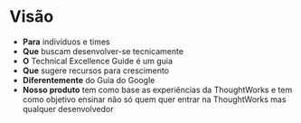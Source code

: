 # Visão
 - **Para** indivíduos e times
 - **Que** buscam desenvolver-se tecnicamente
 - **O** Technical Excellence Guide é um guia
 - **Que** sugere recursos para crescimento 
 - **Diferentemente** do Guia do Google
 - **Nosso produto** tem como base as experiências da ThoughtWorks e tem como objetivo ensinar não só quem quer entrar na ThoughtWorks mas qualquer desenvolvedor

